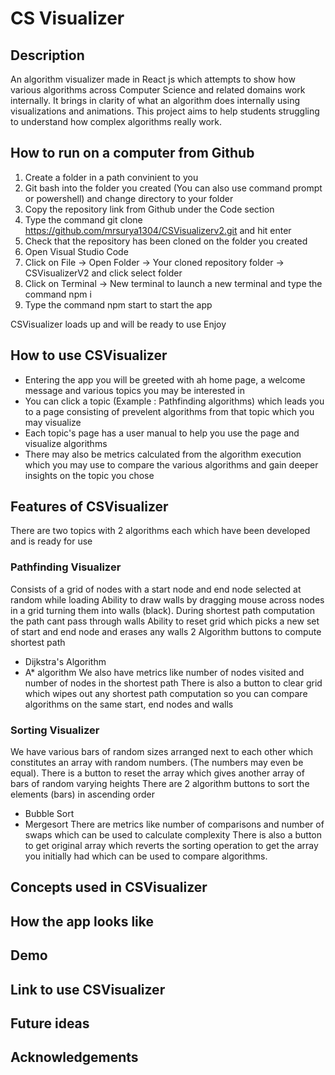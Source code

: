 # CS Visualizer
## Description
An algorithm visualizer made in React js which attempts to show how various algorithms across Computer Science and related domains work internally. It brings in clarity of what an algorithm does internally using visualizations and animations. This project aims to help students struggling to understand how complex algorithms really work. 

## How to run on a computer from Github
1. Create a folder in a path convinient to you
2. Git bash into the folder you created (You can also use command prompt or powershell) and change directory to your folder
3. Copy the repository link from Github under the Code section
4. Type the command git clone https://github.com/mrsurya1304/CSVisualizerv2.git and hit enter
5. Check that the repository has been cloned on the folder you created
6. Open Visual Studio Code
7. Click on File -> Open Folder -> Your cloned repository folder -> CSVisualizerV2 and click select folder
8. Click on Terminal -> New terminal to launch a new terminal and type the command npm i
9. Type the command npm start to start the app

CSVisualizer loads up and will be ready to use Enjoy

## How to use CSVisualizer
- Entering the app you will be greeted with ah home page, a welcome message and various topics you may be interested in
- You can click a topic (Example : Pathfinding algorithms) which leads you to a page consisting of prevelent algorithms from that topic which you may visualize
- Each topic's page has a user manual to help you use the page and visualize algorithms
- There may also be metrics calculated from the algorithm execution which you may use to compare the various algorithms and gain deeper insights on the topic you chose

## Features of CSVisualizer
There are two topics with 2 algorithms each which have been developed and is ready for use

### Pathfinding Visualizer
Consists of a grid of nodes with a start node and end node selected at random while loading
Ability to draw walls by dragging mouse across nodes in a grid turning them into walls (black). During shortest path computation the path cant pass through walls
Ability to reset grid which picks a new set of start and end node and erases any walls
2 Algorithm buttons to compute shortest path
- Dijkstra's Algorithm
- A* algorithm
We also have metrics like number of nodes visited and number of nodes in the shortest path
There is also a button to clear grid which wipes out any shortest path computation so you can compare algorithms on the same start, end nodes and walls

### Sorting Visualizer
We have various bars of random sizes arranged next to each other which constitutes an array with random numbers. (The numbers may even be equal).
There is a button to reset the array which gives another array of bars of random varying heights
There are 2 algorithm buttons to sort the elements (bars) in ascending order
- Bubble Sort
- Mergesort
There are metrics like number of comparisons and number of swaps which can be used to calculate complexity
There is also a button to get original array which reverts the sorting operation to get the array you initially had which can be used to compare algorithms.

## Concepts used in CSVisualizer

## How the app looks like

## Demo

## Link to use CSVisualizer

## Future ideas

## Acknowledgements
